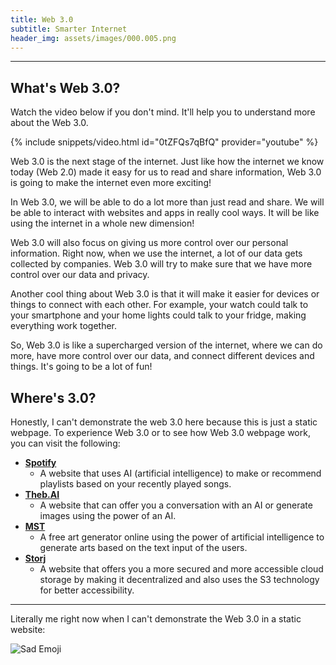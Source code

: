 ```yaml
---
title: Web 3.0
subtitle: Smarter Internet
header_img: assets/images/000.005.png
---
```

---

## What's Web 3.0?
Watch the video below if you don't mind. It'll help you to understand more about the Web 3.0.

{% include snippets/video.html id="0tZFQs7qBfQ" provider="youtube" %}

Web 3.0 is the next stage of the internet. Just like how the internet we know today (Web 2.0) made it easy for us to read and share information, Web 3.0 is going to make the internet even more exciting!

In Web 3.0, we will be able to do a lot more than just read and share. We will be able to interact with websites and apps in really cool ways. It will be like using the internet in a whole new dimension!

Web 3.0 will also focus on giving us more control over our personal information. Right now, when we use the internet, a lot of our data gets collected by companies. Web 3.0 will try to make sure that we have more control over our data and privacy.

Another cool thing about Web 3.0 is that it will make it easier for devices or things to connect with each other. For example, your watch could talk to your smartphone and your home lights could talk to your fridge, making everything work together.

So, Web 3.0 is like a supercharged version of the internet, where we can do more, have more control over our data, and connect different devices and things. It's going to be a lot of fun!

## Where's 3.0?

Honestly, I can't demonstrate the web 3.0 here because this is just a static webpage. To experience Web 3.0 or to see how Web 3.0 webpage work, you can visit the following:
- [**Spotify**](https://spotify.com)
  - A website that uses AI (artificial intelligence) to make or recommend playlists based on your recently played songs.
- [**Theb.AI**](https://theb.ai)
  - A website that can offer you a conversation with an AI or generate images using the power of an AI.
- [**MST**](https://mst.ai/home)
  - A free art generator online using the power of artificial intelligence to generate arts based on the text input of the users.
- [**Storj**](https://storj.io)
  - A website that offers you a more secured and more accessible cloud storage by making it decentralized and also uses the S3 technology for better accessibility.

---

Literally me right now when I can't demonstrate the Web 3.0 in a static website:

![Sad Emoji](https://add.pics/images/2023/09/17/sad_emoji_meme.jpeg)
